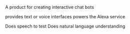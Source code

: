 A product for creating interactive chat bots

provides text or voice interfaces
powers the Alexa service

Does speech to test
Does natural language understanding
